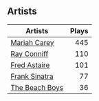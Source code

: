 ## Artists
Artists | Plays 
----- | -----: 
[Mariah Carey](/artists/mariah-carey-31885) | 445
[Ray Conniff](/artists/ray-conniff-104848) | 110
[Fred Astaire](/artists/fred-astaire-6815) | 101
[Frank Sinatra](/artists/frank-sinatra-739) | 77
[The Beach Boys](/artists/the-beach-boys-3455) | 36

